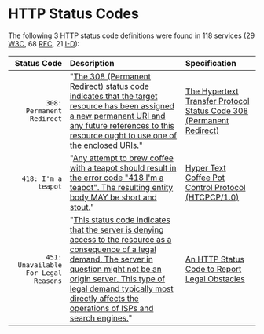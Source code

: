 # HTTP Status Codes

The following 3 HTTP status code definitions were found in 118 services (29 [W3C](../W3C/), 68 [RFC](../IETF/RFC/), 21 [I-D](../IETF/I-D)):

Status Code | Description | Specification
-------: | :---------- | :---
`308: Permanent Redirect` | "[The 308 (Permanent Redirect) status code indicates that the target resource has been assigned a new permanent URI and any future references to this resource ought to use one of the enclosed URIs.](http://tools.ietf.org/html/rfc7538#section-3)" | [The Hypertext Transfer Protocol Status Code 308 (Permanent Redirect)](http://tools.ietf.org/html/rfc7538 "This document specifies the additional Hypertext Transfer Protocol (HTTP) status code 308 (Permanent Redirect)." )
`418: I'm a teapot` | "[Any attempt to brew coffee with a teapot should result in the error code "418 I'm a teapot". The resulting entity body MAY be short and stout.](http://tools.ietf.org/html/rfc2324#section-2.3.2)" | [Hyper Text Coffee Pot Control Protocol (HTCPCP/1.0)](http://tools.ietf.org/html/rfc2324 "This document describes HTCPCP, a protocol for controlling, monitoring, and diagnosing coffee pots." )
`451: Unavailable For Legal Reasons` | "[This status code indicates that the server is denying access to the resource as a consequence of a legal demand. The server in question might not be an origin server. This type of legal demand typically most directly affects the operations of ISPs and search engines.](http://tools.ietf.org/html/rfc7725#section-3)" | [An HTTP Status Code to Report Legal Obstacles](http://tools.ietf.org/html/rfc7725 "This document specifies a Hypertext Transfer Protocol (HTTP) status code for use when resource access is denied as a consequence of legal demands." )
